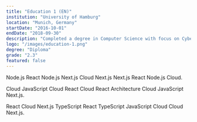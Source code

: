 ```yaml
---
title: "Education 1 (EN)"
institution: "University of Hamburg"
location: "Munich, Germany"
startDate: "2016-10-01"
endDate: "2018-09-30"
description: "Completed a degree in Computer Science with focus on Cybersecurity."
logo: "/images/education-1.png"
degree: "Diploma"
grade: "2.3"
featured: false
---
```


Node.js React Node.js Next.js Cloud Next.js Next.js React Node.js Cloud.

Cloud JavaScript Cloud React Cloud React Architecture Cloud JavaScript Next.js.

React Cloud Next.js TypeScript React TypeScript JavaScript Cloud Cloud Next.js.
